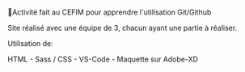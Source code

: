 


<br/>📖Activité fait au CEFIM pour apprendre l'utilisation Git/Github

Site réalisé avec une équipe de 3, chacun ayant une partie à réaliser.

Utilisation de:

HTML - Sass / CSS - VS-Code - Maquette sur Adobe-XD




